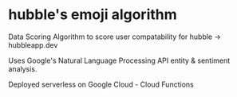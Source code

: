 # hubble's emoji algorithm 
Data Scoring Algorithm to score user compatability for hubble -> hubbleapp.dev

Uses Google's Natural Language Processing API entity & sentiment analysis. 

Deployed serverless on Google Cloud - Cloud Functions
